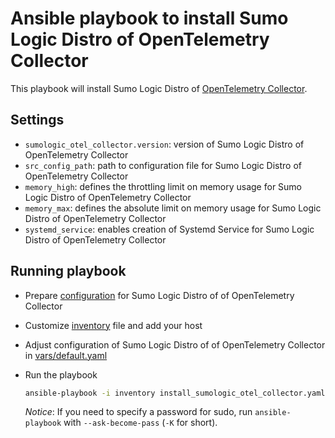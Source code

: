 # Ansible playbook to install Sumo Logic Distro of OpenTelemetry Collector

This playbook will install Sumo Logic Distro of [OpenTelemetry Collector][otc_link].

## Settings

- `sumologic_otel_collector.version`: version of Sumo Logic Distro of OpenTelemetry Collector
- `src_config_path`: path to configuration file for Sumo Logic Distro of OpenTelemetry Collector
- `memory_high`: defines the throttling limit on memory usage for Sumo Logic Distro of OpenTelemetry Collector
- `memory_max`: defines the absolute limit on memory usage for Sumo Logic Distro of OpenTelemetry Collector
- `systemd_service`: enables creation of Systemd Service for Sumo Logic Distro of OpenTelemetry Collector

## Running playbook

- Prepare [configuration](../../docs/Configuration.md) for Sumo Logic Distro of of OpenTelemetry Collector
- Customize [inventory](inventory) file and add your host
- Adjust configuration of Sumo Logic Distro of of OpenTelemetry Collector in [vars/default.yaml](vars/default.yaml)
- Run the playbook

    ```bash
    ansible-playbook -i inventory install_sumologic_otel_collector.yaml
    ```

  *Notice*: If you need to specify a password for sudo, run `ansible-playbook` with `--ask-become-pass` (`-K` for short).

[otc_link]: https://github.com/open-telemetry/opentelemetry-collector
